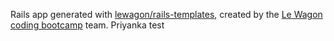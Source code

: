 Rails app generated with [lewagon/rails-templates](https://github.com/lewagon/rails-templates), created by the [Le Wagon coding bootcamp](https://www.lewagon.com) team.
Priyanka test
